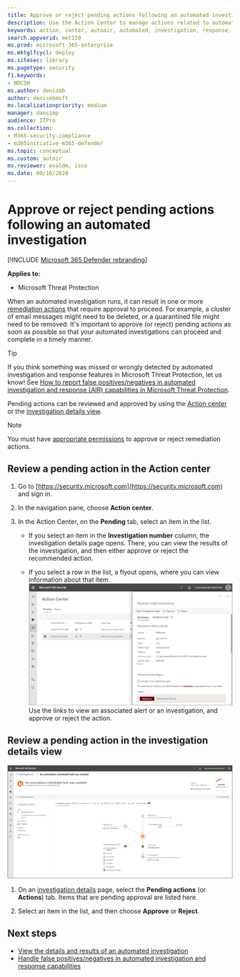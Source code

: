 ```yaml
---
title: Approve or reject pending actions following an automated investigation 
description: Use the Action Center to manage actions related to automated investigation and response
keywords: action, center, autoair, automated, investigation, response, remediation
search.appverid: met150
ms.prod: microsoft-365-enterprise
ms.mktglfcycl: deploy
ms.sitesec: library
ms.pagetype: security
f1.keywords:
- NOCSH
ms.author: deniseb
author: denisebmsft
ms.localizationpriority: medium
manager: dansimp
audience: ITPro
ms.collection: 
- M365-security-compliance 
- m365initiative-m365-defender 
ms.topic: conceptual
ms.custom: autoir
ms.reviewer: evaldm, isco
ms.date: 09/16/2020
---
```


# Approve or reject pending actions following an automated investigation

[!INCLUDE [Microsoft 365 Defender rebranding](../includes/microsoft-defender.md)]


**Applies to:**
- Microsoft Threat Protection

When an automated investigation runs, it can result in one or more [remediation actions](https://docs.microsoft.com/microsoft-365/security/mtp/mtp-remediation-actions) that require approval to proceed. For example, a cluster of email messages might need to be deleted, or a quarantined file might need to be removed. It's important to approve (or reject) pending actions as soon as possible so that your automated investigations can proceed and complete in a timely manner. 

> [!TIP]
> If you think something was missed or wrongly detected by automated investigation and response features in Microsoft Threat Protection, let us know! See [How to report false positives/negatives in automated investigation and response (AIR) capabilities in Microsoft Threat Protection](mtp-autoir-report-false-positives-negatives.md).

Pending actions can be reviewed and approved by using the [Action center](#review-a-pending-action-in-the-action-center) or the [investigation details view](#review-a-pending-action-in-the-investigation-details-view).

> [!NOTE]
> You must have [appropriate permissions](mtp-action-center.md#required-permissions-for-action-center-tasks) to approve or reject remediation actions.

## Review a pending action in the Action center

1. Go to [https://security.microsoft.com](https://security.microsoft.com) and sign in. 

2. In the navigation pane, choose **Action center**. 

3. In the Action Center, on the **Pending** tab, select an item in the list. 

    - If you select an item in the **Investigation number** column, the investigation details page opens. There, you can view the results of the investigation, and then either approve or reject the recommended action.
 
    - If you select a row in the list, a flyout opens, where you can view information about that item. <br/>![Approve or reject an action](../../media/air-actioncenter-itemselected.png)<br/>Use the links to view an associated alert or an investigation, and approve or reject the action.

## Review a pending action in the investigation details view

![Investigation details](../../media/mtp-air-investdetails.png)

1. On an [investigation details](mtp-autoir-results.md) page, select the **Pending actions** (or **Actions**) tab. Items that are pending approval are listed here.

2. Select an item in the list, and then choose **Approve** or **Reject**.

## Next steps

- [View the details and results of an automated investigation](mtp-autoir-results.md)
- [Handle false positives/negatives in automated investigation and response capabilities](mtp-autoir-report-false-positives-negatives.md)
